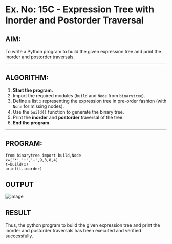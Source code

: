 # Ex. No: 15C - Expression Tree with Inorder and Postorder Traversal

## AIM:
To write a Python program to build the given expression tree and print the inorder and postorder traversals.

---

## ALGORITHM:

1. **Start the program.**
2. Import the required modules (`build` and `Node` from `binarytree`).
3. Define a list `x` representing the expression tree in pre-order fashion (with `None` for missing nodes).
4. Use the `build()` function to generate the binary tree.
5. Print the **inorder** and **postorder** traversal of the tree.
6. **End the program.**

---

## PROGRAM:

```
from binarytree import build,Node
x=['*','+','-',9,3,8,4]
t=build(x)
print(t.inorder)
```

## OUTPUT
![image](https://github.com/user-attachments/assets/b54d0e53-2022-4283-a2ac-c037acfe4a27)


## RESULT

Thus, the python program to build the given expression tree and print the inorder and postorder traversals has been executed and verified successfully.
